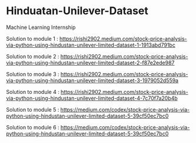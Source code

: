 # Hinduatan-Unilever-Dataset
Machine Learning Internship

Solution to module 1 : https://rishi2902.medium.com/stock-price-analysis-via-python-using-hindustan-unilever-limited-dataset-1-1913abd791bc

Solution to module 2 : https://rishi2902.medium.com/stock-price-analysis-via-python-using-hindustan-unilever-limited-dataset-2-f87e2ede987

Solution to module 3 : https://rishi2902.medium.com/stock-price-analysis-via-python-using-hindustan-unilever-limited-dataset-3-1979052d559a

Solution to module 4 : https://rishi2902.medium.com/stock-price-analysis-via-python-using-hindustan-unilever-limited-dataset-4-7c70f7a20b4b

Solution to module 5 : https://medium.com/codex/stock-price-analysis-via-python-using-hindustan-unilever-limited-dataset-5-39cf50ec7bc0

Solution to module 6 : https://medium.com/codex/stock-price-analysis-via-python-using-hindustan-unilever-limited-dataset-5-39cf50ec7bc0
